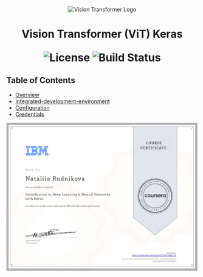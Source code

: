 <p align="center">
  <img src="" alt="Vision Transformer Logo" width="250">
</p>

<h1 align="center"> Vision Transformer (ViT) Keras </h>

<p align="center">
  <img alt="License" src="https://img.shields.io/badge/license-Apache%202.0-blue.svg">
  <img alt="Build Status" src="https://img.shields.io/badge/build-passing-teal.svg">
</p>

## Table of Contents

- [Overview](#overview)
- [Integrated-development-environment](#integrated-development-environment)
- [Configuration](#configuration)
- [Credentials](#credentials)

<p align="center">
  <img src="Neutral Networks Keras TTTDT42ELSTS.jpg" alt="TensorFlow Logo" width="825">
</p>